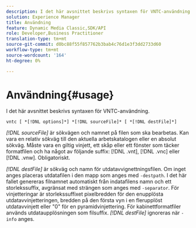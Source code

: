 ```yaml
---
description: I det här avsnittet beskrivs syntaxen för VNTC-användning.
solution: Experience Manager
title: Användning
feature: Dynamic Media Classic,SDK/API
role: Developer,Business Practitioner
translation-type: tm+mt
source-git-commit: d0bc88f55f857762b3bab4c76d1e3f3dd2733d60
workflow-type: tm+mt
source-wordcount: '164'
ht-degree: 0%

---
```



# Användning{#usage}

I det här avsnittet beskrivs syntaxen för VNTC-användning.

`vntc [ *[!DNL options]*] *[!DNL sourceFile]* [ *[!DNL destFile]*]`

*[!DNL sourceFile]* är sökvägen och namnet på filen som ska bearbetas. Kan vara en relativ sökväg till den aktuella arbetskatalogen eller en absolut sökväg. Måste vara en giltig vinjett, ett skåp eller ett fönster som täcker formatfilen och ha något av följande suffix: [!DNL .vnt], [!DNL .vnc] eller [!DNL .vnw]. Obligatoriskt.

*[!DNL destFile]* är sökväg och namn för utdatavvignettningsfilen. Om inget anges placeras utdatafilen i den mapp som anges med `-destpath`. I det här fallet genereras filnamnet automatiskt från indatafilens namn och ett storlekssuffix, avgränsat med strängen som anges med `-separator`. För vinjetteringar är storlekssuffixet pixelbredden för den enupplösta utdatavvinjetteringen, bredden på den första vyn i en flerupplöst utdatavvinjett eller &quot;0&quot; för en pyramidvinjettering. För kabinettformatfiler används utdataupplösningen som filsuffix. *[!DNL destFile]* ignoreras när  `-info` anges.
